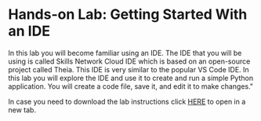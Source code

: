 # Hands-on Lab: Getting Started With an IDE

In this lab you will become familiar using an IDE. The IDE that you will be using is called Skills Network Cloud IDE which is based on an open-source project called Theia.  This IDE is very similar to the popular VS Code IDE. In this lab you will explore the IDE and use it to create and run a simple Python application. You will create a code file, save it, and edit it to make changes."

In case you need to download the lab instructions click [HERE](https://cf-courses-data.s3.us.cloud-object-storage.appdomain.cloud/IBM-CS0131EN-SkillsNetwork/labs/Module%202/Getting%20started%20with%20IDE/Getting_Started_with_an_IDE.md.html) to open in a new tab.